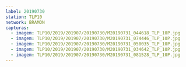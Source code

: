```yaml
---
label: 20190730
station: TLP10
network: BRAMON
capturas:
  - imagem: TLP10/2019/201907/20190730/M20190731_044618_TLP_10P.jpg
  - imagem: TLP10/2019/201907/20190730/M20190731_074446_TLP_10P.jpg
  - imagem: TLP10/2019/201907/20190730/M20190731_050035_TLP_10P.jpg
  - imagem: TLP10/2019/201907/20190730/M20190731_034642_TLP_10P.jpg
  - imagem: TLP10/2019/201907/20190730/M20190731_081528_TLP_10P.jpg
---
```

